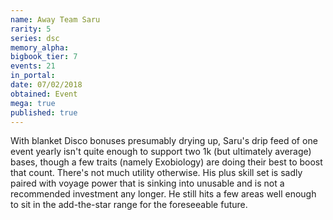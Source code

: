 ```yaml
---
name: Away Team Saru
rarity: 5
series: dsc
memory_alpha:
bigbook_tier: 7
events: 21
in_portal:
date: 07/02/2018
obtained: Event
mega: true
published: true
---
```


With blanket Disco bonuses presumably drying up, Saru's drip feed of one event yearly isn't quite enough to support two 1k (but ultimately average) bases, though a few traits (namely Exobiology) are doing their best to boost that count. There's not much utility otherwise. His plus skill set is sadly paired with voyage power that is sinking into unusable and is not a recommended investment any longer. He still hits a few areas well enough to sit in the add-the-star range for the foreseeable future.
